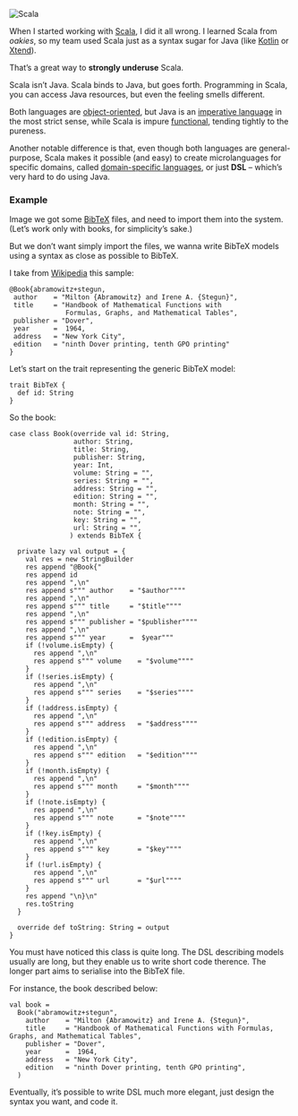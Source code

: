 ![Scala](//cacilhas.info/img/scala.png)

When I started working with [Scala](https://www.scala-lang.org/), I did it all wrong. I learned Scala from _oakies_, so my team used Scala just as a syntax sugar for Java (like [Kotlin](https://kotlinlang.org/) or [Xtend](https://www.eclipse.org/xtend/)).

That’s a great way to **strongly underuse** Scala.

Scala isn’t Java. Scala binds to Java, but goes forth. Programming in Scala, you can access Java resources, but even the feeling smells different.

Both languages are [object-oriented](https://www.amazon.com/gp/product/0136291554/), but Java is an [imperative language](https://rosettacode.org/wiki/Category:Programming_paradigm/Imperative) in the most strict sense, while Scala is impure [functional](https://rosettacode.org/wiki/Category:Programming_paradigm/Functional), tending tightly to the pureness.

Another notable difference is that, even though both languages are general-purpose, Scala makes it possible (and easy) to create microlanguages for specific domains, called [domain-specific languages](https://martinfowler.com/books/dsl.html), or just **DSL** – which’s very hard to do using Java.

### Example

Image we got some [BibTeX](http://www.bibtex.org/) files, and need to import them into the system. (Let’s work only with books, for simplicity’s sake.)

But we don’t want simply import the files, we wanna write BibTeX models using a syntax as close as possible to BibTeX.

I take from [Wikipedia](https://en.wikipedia.org/wiki/BibTeX#Bibliographic_information_file) this sample:

    @Book{abramowitz+stegun,
     author    = "Milton {Abramowitz} and Irene A. {Stegun}",
     title     = "Handbook of Mathematical Functions with
                  Formulas, Graphs, and Mathematical Tables",
     publisher = "Dover",
     year      =  1964,
     address   = "New York City",
     edition   = "ninth Dover printing, tenth GPO printing"
    }

Let’s start on the trait representing the generic BibTeX model:

    trait BibTeX {
      def id: String
    }

So the book:

    case class Book(override val id: String,
                    author: String,
                    title: String,
                    publisher: String,
                    year: Int,
                    volume: String = "",
                    series: String = "",
                    address: String = "",
                    edition: String = "",
                    month: String = "",
                    note: String = "",
                    key: String = "",
                    url: String = "",
                   ) extends BibTeX {
    
      private lazy val output = {
        val res = new StringBuilder
        res append "@Book{"
        res append id
        res append ",\n"
        res append s""" author    = "$author""""
        res append ",\n"
        res append s""" title     = "$title""""
        res append ",\n"
        res append s""" publisher = "$publisher""""
        res append ",\n"
        res append s""" year      =  $year"""
        if (!volume.isEmpty) {
          res append ",\n"
          res append s""" volume    = "$volume""""
        }
        if (!series.isEmpty) {
          res append ",\n"
          res append s""" series    = "$series""""
        }
        if (!address.isEmpty) {
          res append ",\n"
          res append s""" address   = "$address""""
        }
        if (!edition.isEmpty) {
          res append ",\n"
          res append s""" edition   = "$edition""""
        }
        if (!month.isEmpty) {
          res append ",\n"
          res append s""" month     = "$month""""
        }
        if (!note.isEmpty) {
          res append ",\n"
          res append s""" note      = "$note""""
        }
        if (!key.isEmpty) {
          res append ",\n"
          res append s""" key       = "$key""""
        }
        if (!url.isEmpty) {
          res append ",\n"
          res append s""" url       = "$url""""
        }
        res append "\n}\n"
        res.toString
      }
    
      override def toString: String = output
    }

You must have noticed this class is quite long. The DSL describing models usually are long, but they enable us to write short code therence. The longer part aims to serialise into the BibTeX file.

For instance, the book described below:

    val book =
      Book("abramowitz+stegun",
        author    = "Milton {Abramowitz} and Irene A. {Stegun}",
        title     = "Handbook of Mathematical Functions with Formulas, Graphs, and Mathematical Tables",
        publisher = "Dover",
        year      =  1964,
        address   = "New York City",
        edition   = "ninth Dover printing, tenth GPO printing",
      )

Eventually, it’s possible to write DSL much more elegant, just design the syntax you want, and code it.